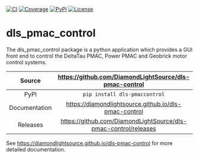 [![CI](https://github.com/DiamondLightSource/dls-pmac-control/actions/workflows/ci.yml/badge.svg)](https://github.com/DiamondLightSource/dls-pmac-control/actions/workflows/ci.yml)
[![Coverage](https://codecov.io/gh/DiamondLightSource/dls-pmac-control/branch/main/graph/badge.svg)](https://codecov.io/gh/DiamondLightSource/dls-pmac-control)
[![PyPI](https://img.shields.io/pypi/v/dls-pmaccontrol.svg)](https://pypi.org/project/dls-pmaccontrol)
[![License](https://img.shields.io/badge/License-Apache%202.0-blue.svg)](https://opensource.org/licenses/Apache-2.0)

# dls_pmac_control

The dls_pmac_control package is a python application which provides a GUI front
end to control the DeltaTau PMAC, Power PMAC and Geobrick motor control systems.

Source          | <https://github.com/DiamondLightSource/dls-pmac-control>
:---:           | :---:
PyPI            | `pip install dls-pmaccontrol`
Documentation   | <https://diamondlightsource.github.io/dls-pmac-control>
Releases        | <https://github.com/DiamondLightSource/dls-pmac-control/releases>


<!-- README only content. Anything below this line won't be included in index.md -->

See https://diamondlightsource.github.io/dls-pmac-control for more detailed documentation.
